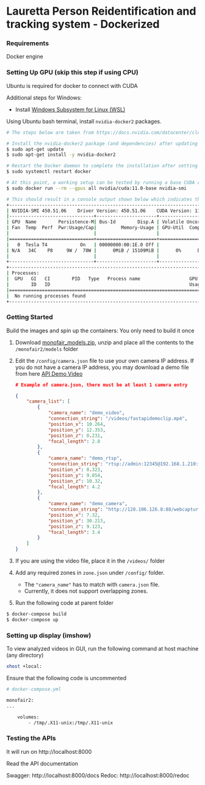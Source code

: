 # Lauretta Person Reidentification and tracking system - Dockerized


### Requirements

Docker engine

### Setting Up GPU (skip this step if using CPU)
Ubuntu is required for docker to connect with CUDA

Additional steps for Windows:
- Install [Windows Subsystem for Linux (WSL)](https://docs.microsoft.com/en-us/windows/wsl/install)

Using Ubuntu bash terminal, install `nvidia-docker2` packages. 
```sh
# The steps below are taken from https://docs.nvidia.com/datacenter/cloud-native/container-toolkit/install-guide.html

# Install the nvidia-docker2 package (and dependencies) after updating the package listing:
$ sudo apt-get update
$ sudo apt-get install -y nvidia-docker2

# Restart the Docker daemon to complete the installation after setting the default runtime:
$ sudo systemctl restart docker

# At this point, a working setup can be tested by running a base CUDA container:
$ sudo docker run --rm --gpus all nvidia/cuda:11.0-base nvidia-smi

# This should result in a console output shown below which indicates that GPU setup is completed:
+-----------------------------------------------------------------------------+
| NVIDIA-SMI 450.51.06    Driver Version: 450.51.06    CUDA Version: 11.0     |
|-------------------------------+----------------------+----------------------+
| GPU  Name        Persistence-M| Bus-Id        Disp.A | Volatile Uncorr. ECC |
| Fan  Temp  Perf  Pwr:Usage/Cap|         Memory-Usage | GPU-Util  Compute M. |
|                               |                      |               MIG M. |
|===============================+======================+======================|
|   0  Tesla T4            On   | 00000000:00:1E.0 Off |                    0 |
| N/A   34C    P8     9W /  70W |      0MiB / 15109MiB |      0%      Default |
|                               |                      |                  N/A |
+-------------------------------+----------------------+----------------------+
+-----------------------------------------------------------------------------+
| Processes:                                                                  |
|  GPU   GI   CI        PID   Type   Process name                  GPU Memory |
|        ID   ID                                                   Usage      |
|=============================================================================|
|  No running processes found                                                 |
+-----------------------------------------------------------------------------+
```

### Getting Started

Build the images and spin up the containers:
You only need to build it once

1. Download  [monofair_models.zip](https://drive.google.com/file/d/1HDb36ReZc2knfu2nENHp8Fc9Mcq8zuwy/view?usp=sharing), unzip and place all the contents to the `/monofair2/models` folder

2. Edit the `/config/camera.json` file to use your own camera IP address. If you do not have a camera IP address, you may download a demo file from here [API Demo Video](https://www.dropbox.com/s/0c4szm1q9x2a83m/fastapidemoclip.mp4?dl=0)
    ```json
    # Example of camera.json, there must be at least 1 camera entry

    {
        "camera_list": [
            {
                "camera_name": "demo_video",
                "connection_string": "/videos/fastapidemoclip.mp4",
                "position_x": 10.264,
                "position_y": 12.353,
                "position_z": 0.231,
                "focal_length": 2.8
            },
            {
                "camera_name": "demo_rtsp",
                "connection_string": "rtsp://admin:12345@192.168.1.210:554/Streaming/Channels/101",
                "position_x": 0.323,
                "position_y": 9.854,
                "position_z": 10.32,
                "focal_length": 4.2
            },
            {
                "camera_name": "demo_camera",
                "connection_string": "http://128.106.126.8:88/webcapture.jpg?command=snap&amp;channel=1?1646104969",
                "position_x": 7.32,
                "position_y": 30.213,
                "position_z": 9.123,
                "focal_length": 3.4
            }
        ]
    }
    ```
3. If you are using the video file, place it in the `/videos/` folder
4. Add any required zones in `zone.json` under `/config/` folder. 
    - The `"camera_name"` has to match with `camera.json` file.
    - Currently, it does not support overlapping zones.
5. Run the following code at parent folder

```sh
$ docker-compose build
$ docker-compose up
```

### Setting up display (imshow)
To view analyzed videos in GUI, run the following command at host machine (any directory)
```sh
xhost +local:
```
Ensure that the following code is uncommented
```sh
# docker-compose.yml

monofair2:
...

    volumes:
        - /tmp/.X11-unix:/tmp/.X11-unix
```

### Testing the APIs

It will run on 
http://localhost:8000

Read the API documentation

Swagger: http://localhost:8000/docs
Redoc: http://localhost:8000/redoc


